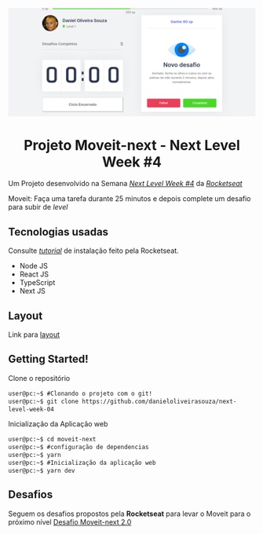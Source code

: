 

<p align="center">
<img src="https://raw.githubusercontent.com/DanielOliveiraSouza/next-level-week-04/main/screenshots/captura-01-web-tela-inicial.png"/>
</p>

<h1 align="center">Projeto Moveit-next - Next Level Week #4</h1>


Um Projeto desenvolvido na Semana *[Next Level Week \#4](https://nextlevelweek.com)* da *[Rocketseat](https://rocketseat.com.br/)*

Moveit: Faça uma tarefa durante 25 minutos e depois complete um desafio para subir de *level*

Tecnologias usadas
---
Consulte  *[tutorial](https://www.notion.so/Configura-es-do-ambiente-React-76f2963a042f45b9b9b567a2795945b8/)* de instalação feito pela Rocketseat.
+ Node JS
+ React JS
+ TypeScript
+ Next JS

Layout
---
Link para [layout](https://www.figma.com/file/5PjevQluBnPA65fo5nIJxy/Move.it-1.0-(Copy)?node-id=160%3A2761)

Getting Started!
---
Clone o repositório
```console
user@pc:~$ #Clonando o projeto com o git!
user@pc:~$ git clone https://github.com/danieloliveirasouza/next-level-week-04
```

Inicialização da Aplicação web
```console
user@pc:~$ cd moveit-next
user@pc:~$ #configuração de dependencias
user@pc:~$ yarn
user@pc:~$ #Inicialização da aplicação web
user@pc:~$ yarn dev
```
Desafios
---
Seguem os desafios propostos  pela **Rocketseat** para levar o Moveit para o próximo nível
[Desafio Moveit-next 2.0](https://www.notion.so/Configura-es-do-ambiente-React-76f2963a042f45b9b9b567a2795945b8)

<!--a>
Release Notes
---
Para informaçõs sobre novas funcionalidades  e correções de *bugs* leia as *[Notas de Lançamento](https://github.com/DanielOliveiraSouza/next-level-week-04/tree/main/docs/releases_notes.md)*<br/>
-->
